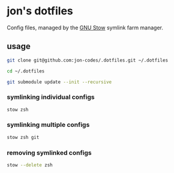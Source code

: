 # jon's dotfiles

Config files, managed by the [GNU Stow](https://www.gnu.org/software/stow/) symlink farm manager.

## usage

```bash
git clone git@github.com:jon-codes/.dotfiles.git ~/.dotfiles

cd ~/.dotfiles

git submodule update --init --recursive
```

### symlinking individual configs

```bash
stow zsh
```

### symlinking multiple configs

```bash
stow zsh git
```

### removing symlinked configs

```bash
stow --delete zsh
```
